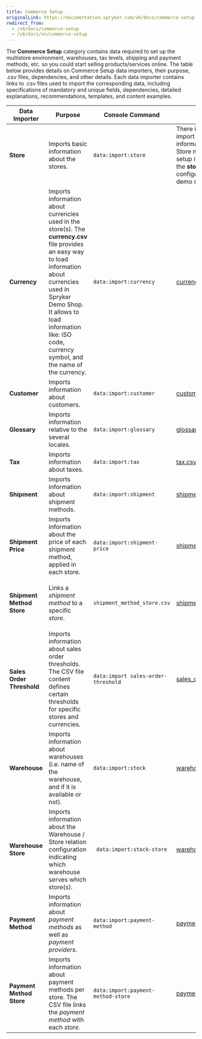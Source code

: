 ```yaml
---
title: Commerce Setup
originalLink: https://documentation.spryker.com/v6/docs/commerce-setup
redirect_from:
  - /v6/docs/commerce-setup
  - /v6/docs/en/commerce-setup
---
```


The **Commerce Setup** category contains data required to set up the multistore environment, warehouses, tax levels, shipping and payment methods, etc. so you could start selling products/services online. 
The table below provides details on Commerce Setup data importers, their purpose, .csv files, dependencies, and other details. Each data importer contains links to .csv files used to import the corresponding data, including specifications of mandatory and unique fields, dependencies, detailed explanations, recommendations, templates, and content examples.


| Data Importer | Purpose | Console Command| File(s) | Dependencies |
| --- | --- | --- | --- |--- |
| **Store**   | Imports basic information about the stores. |`data:import:store` | There is no CSV file to import the store setup information.</br>Store names and other setup information is set in the **stores.php** configuration file in the demo shop PHP project.  | **stores.php** configuration file of Demo Shop|
| **Currency**  | Imports information about currencies used in the store(s). The **currency.csv** file provides an easy way to load information about currencies used in Spryker Demo Shop. It allows to load information like: ISO code, currency symbol, and the name of the currency.|`data:import:currency` | [currency.csv](https://documentation.spryker.com/docs/file-details-currencycsv) | None|
| **Customer**  | Imports information about customers.|`data:import:customer` | [customer.csv](https://documentation.spryker.com/docs/file-details-customercsv) | None|
| **Glossary**  | Imports information relative to the several locales.|`data:import:glossary` | [glossary.csv](https://documentation.spryker.com/docs/file-details-glossarycsv) | None|
| **Tax**  |Imports information about taxes.|`data:import:tax` | [tax.csv](https://documentation.spryker.com/docs/file-details-taxcsv) | None|
| **Shipment**  |Imports information about shipment methods.|`data:import:shipment` | [shipment.csv](https://documentation.spryker.com/docs/file-details-shipmentcsv) | None|
| **Shipment Price**  |Imports information about the price of each shipment method, applied in each store.|`data:import:shipment-price` | [shipment_price.csv](https://documentation.spryker.com/docs/file-details-shipment-pricecsv) | <ul><li>[shipment.cs](https://documentation.spryker.com/docs/file-details-shipmentcsv)v</li><li>[currency.csv](https://documentation.spryker.com/docs/file-details-currencycsv)</li><li>**stores.php** configuration file of demo shop PHP project</li></ul>|
| **Shipment Method Store**  | Links a *shipment method* to a specific *store*.|`shipment_method_store.csv` | [shipment_method_store.csv](https://documentation.spryker.com/docs/file-details-shipment-method-storecsv) | <ul><li>[shipment.csv](https://documentation.spryker.com/docs/file-details-shipmentcsv)</li><li>**stores.php** configuration file of demo shop PHP project</li></ul>|
| **Sales Order Threshold**  | Imports information about sales order thresholds. The CSV file content defines certain thresholds for specific stores and currencies.|`data:import sales-order-threshold` | [sales_order_threshold.csv](https://documentation.spryker.com/docs/file-details-sales-order-thresholdcsv) | <ul><li>[currency.csv](https://documentation.spryker.com/docs/file-details-currencycsv)</li><li>[glossary.csv](https://documentation.spryker.com/docs/file-details-glossarycsv)</li><li>**stores.php** configuration file of demo shop PHP project</li></ul>|
| **Warehouse**  | Imports information about warehouses (i.e. name of the warehouse, and if it is available or not).|`data:import:stock` | [warehouse.csv](https://documentation.spryker.com/docs/file-details-warehousecsv) | None|
| **Warehouse Store**  | Imports information about the Warehouse / Store relation configuration indicating which warehouse serves which store(s).|` data:import:stock-store`| [warehouse_store.csv](https://documentation.spryker.com/docs/file-details-warehouse-storecsv) | <ul><li>[warehouse.csv](https://documentation.spryker.com/docs/file-details-warehousecsv)</li><li>**stores.php** configuration file of demo shop PHP project</li></ul>|
| **Payment Method**  | Imports information about *payment methods* as well as *payment providers*.|`data:import:payment-method` | [payment_method.csv](https://documentation.spryker.com/docs/file-details-payment-methodcsv) | None|
| **Payment Method Store**  |Imports information about payment methods per store. The CSV file links the *payment method* with each *store*.|`data:import:payment-method-store`| [payment_method_store.csv](https://documentation.spryker.com/docs/file-details-payment-method-storecsv) | <ul><li>[payment_method.csv](https://documentation.spryker.com/docs/file-details-payment-methodcsv)</li><li>**stores.php** configuration file of demo shop PHP project</li></ul>|
